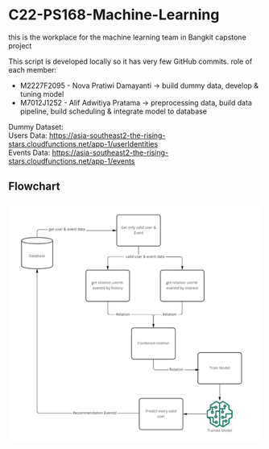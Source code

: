 # C22-PS168-Machine-Learning

this is the workplace for the machine learning team in Bangkit capstone project

This script is developed locally so it has very few GitHub commits.
role of each member:
- M2227F2095 - Nova Pratiwi Damayanti -> build dummy data, develop & tuning model
- M7012J1252 - Alif Adwitiya Pratama -> preprocessing data, build data pipeline, build scheduling & integrate model to database

Dummy Dataset: <br />
Users Data: https://asia-southeast2-the-rising-stars.cloudfunctions.net/app-1/userIdentities <br />
Events Data: https://asia-southeast2-the-rising-stars.cloudfunctions.net/app-1/events

## Flowchart
![Flowchart image](https://raw.githubusercontent.com/TheRisingStarTeam/C22-PS168-Machine-Learning/main/Flowchart%20-%20Frame%201.jpg)
